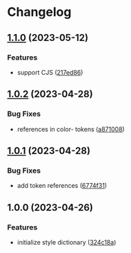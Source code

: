 # Changelog

## [1.1.0](https://github.com/cryptlex/cryptlex-design-tokens/compare/v1.0.2...v1.1.0) (2023-05-12)


### Features

* support CJS ([217ed86](https://github.com/cryptlex/cryptlex-design-tokens/commit/217ed86a7da0793bb228919005df84f9c7fc09fb))

## [1.0.2](https://github.com/cryptlex/cryptlex-design-tokens/compare/v1.0.1...v1.0.2) (2023-04-28)


### Bug Fixes

* references in color- tokens ([a871008](https://github.com/cryptlex/cryptlex-design-tokens/commit/a871008cfc557688467c4b4a94212fbbc3758ba9))

## [1.0.1](https://github.com/cryptlex/cryptlex-design-tokens/compare/v1.0.0...v1.0.1) (2023-04-28)


### Bug Fixes

* add token references ([6774f31](https://github.com/cryptlex/cryptlex-design-tokens/commit/6774f311c28fc1d915da635698732196fe46a2b1))

## 1.0.0 (2023-04-26)


### Features

* initialize style dictionary ([324c18a](https://github.com/cryptlex/cryptlex-design-tokens/commit/324c18a91c808b96767c400827d666451b8447af))
